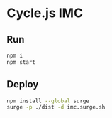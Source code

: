 # Cycle.js IMC

## Run

```sh
npm i
npm start
```

## Deploy

```sh
npm install --global surge
surge -p ./dist -d imc.surge.sh
```


